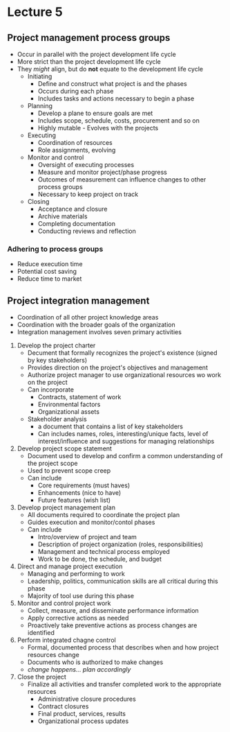 # Lecture 5

## Project management process groups

- Occur in parallel with the project development life cycle
- More strict than the project development life cycle
- They *might* align, but do **not** equate to the development life cycle
	- Initiating
		- Define and construct what project is and the phases
		- Occurs during each phase
		- Includes tasks and actions necessary to begin a phase
	- Planning
		- Develop a plane to ensure goals are met
		- Includes scope, schedule, costs, procurement and so on
		- Highly mutable - Evolves with the projects
	- Executing
		- Coordination of resources
		- Role assignments, evolving
	- Monitor and control
		- Oversight of executing processes
		- Measure and monitor project/phase progress
		- Outcomes of measurement can influence changes to other process groups
		- Necessary to keep project on track
	- Closing
		- Acceptance and closure
		- Archive materials
		- Completing documentation
		- Conducting reviews and reflection

### Adhering to process groups

- Reduce execution time
- Potential cost saving
- Reduce time to market

## Project integration management

- Coordination of all other project knowledge areas
- Coordination with the broader goals of the organization
- Integration management involves seven primary activities

1) Develop the project charter
	- Decument that formally recognizes the project's existence (signed by key stakeholders)
	- Provides direction on the project's objectives and management
	- Authorize project manager to use organizational resources wo work on the project
	- Can incorporate
		- Contracts, statement of work
		- Environmental factors
		- Organizational assets
	- Stakeholder analysis
		- a document that contains a list of key stakeholders
		- Can includes names, roles, interesting/unique facts, level of interest/influence and suggestions for managing relationships
2) Develop project scope statement
	- Document used to develop and confirm a common understanding of the project scope
	- Used to prevent scope creep
	- Can include
		- Core requirements (must haves)
		- Enhancements (nice to have)
		- Future features (wish list)
3) Develop project management plan
	- All documents required to coordinate the project plan
	- Guides execution and monitor/contol phases
	- Can include
		- Intro/overview of project and team
		- Description of project organization (roles, responsibilities)
		- Management and technical process employed
		- Work to be done, the schedule, and budget
4) Direct and manage project execution
	- Managing and performing to work
	- Leadership, politics, communication skills are all critical during this phase
	- Majority of tool use during this phase
5) Monitor and control project work
	- Collect, measure, and disseminate performance information
	- Apply corrective actions as needed
	- Proactively take preventive actions as process changes are identified
6) Perform integrated chagne control
	- Formal, documented process that describes when and how project resources change
	- Documents who is authorized to make changes
	- *change happens... plan accordingly*
7) Close the project
	- Finalize all activities and transfer completed work to the appropriate resources
		- Administrative closure procedures
		- Contract closures
		- Final product, services, results
		- Organizational process updates
